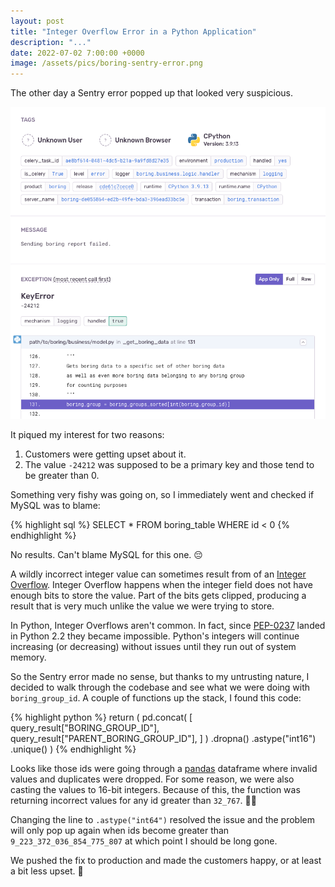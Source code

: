 ```yaml
---
layout: post
title: "Integer Overflow Error in a Python Application"
description: "..."
date: 2022-07-02 7:00:00 +0000
image: /assets/pics/boring-sentry-error.png
---
```


The other day a Sentry error popped up that looked very suspicious.

<img src="/assets/pics/boring-sentry-error.png" alt="Exception stack trace with KeyError -24212">

It piqued my interest for two reasons:

1. Customers were getting upset about it.
2. The value `-24212` was supposed to be a primary key and those tend to be greater than 0.

Something very fishy was going on, so I immediately went and checked if MySQL was to blame:

{% highlight sql %}
SELECT * FROM boring_table WHERE id < 0
{% endhighlight %}

No results. Can't blame MySQL for this one. 😔

A wildly incorrect integer value can sometimes result from of an [Integer Overflow](https://en.wikipedia.org/wiki/Integer_overflow). Integer Overflow happens when the integer field does not have enough bits to store the value. Part of the bits gets clipped, producing a result that is very much unlike the value we were trying to store.

In Python, Integer Overflows aren't common. In fact, since [PEP-0237](https://peps.python.org/pep-0237/) landed in Python 2.2 they became impossible. Python's integers will continue increasing (or decreasing) without issues until they run out of system memory.

So the Sentry error made no sense, but thanks to my untrusting nature, I decided to walk through the codebase and see what we were doing with `boring_group_id`. A couple of functions up the stack, I found this code:

{% highlight python %}
return (
    pd.concat(
        [
            query_result["BORING_GROUP_ID"],
            query_result["PARENT_BORING_GROUP_ID"],
        ]
    )
    .dropna()
    .astype("int16")
    .unique()
)
{% endhighlight %}

Looks like those ids were going through a [pandas](https://pandas.pydata.org) dataframe where invalid values and duplicates were dropped. For some reason, we were also casting the values to 16-bit integers. Because of this, the function was returning incorrect values for any id greater than `32_767`. 🤦‍♂️ 

Changing the line to `.astype("int64")` resolved the issue and the problem will only pop up again when ids become greater than `9_223_372_036_854_775_807` at which point I should be long gone.

We pushed the fix to production and made the customers happy, or at least a bit less upset. 🎉
